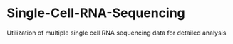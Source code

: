 # Single-Cell-RNA-Sequencing
Utilization of multiple single cell RNA sequencing data for detailed analysis

